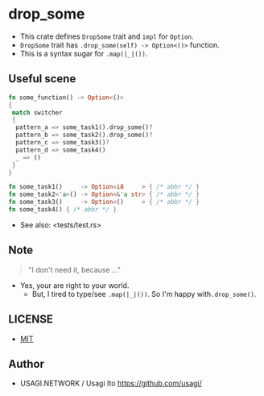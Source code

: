 # drop_some

- This crate defines `DropSome` trait and `impl` for `Option`.
- `DropSome` trait has `.drop_some(self) -> Option<()>` function.
- This is a syntax sugar for `.map(|_|())`.

## Useful scene

```rust
fn some_function() -> Option<()>
{
 match switcher
 {
  pattern_a => some_task1().drop_some()?
  pattern_b => some_task2().drop_some()?
  pattern_c => some_task3()?
  pattern_d => some_task4()
  _ => ()
 }
}

fn some_task1()     -> Option<i8     > { /* abbr */ }
fn some_task2<'a>() -> Option<&'a str> { /* abbr */ }
fn some_task3()     -> Option<()     > { /* abbr */ }
fn some_task4() { /* abbr */ }
```

- See also: <tests/test.rs>

## Note

> "I don't need it, because ..."

- Yes, your are right to your world.
    - But, I tired to type/see `.map(|_|())`. So I'm happy with`.drop_some()`.

## LICENSE

- [MIT](LICENSE.md)

## Author

- USAGI.NETWORK / Usagi Ito <https://github.com/usagi/>

